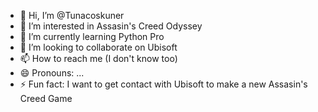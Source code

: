 - 👋 Hi, I’m @Tunacoskuner
- 👀 I’m interested in Assasin's Creed Odyssey
- 🌱 I’m currently learning Python Pro
- 💞️ I’m looking to collaborate on Ubisoft
- 📫 How to reach me (I don't know too)
- 😄 Pronouns: ...
- ⚡ Fun fact: I want to get contact with Ubisoft to make a new Assasin's Creed Game

<!---
Tunacoskuner/Tunacoskuner is a ✨ special ✨ repository because its `README.md` (this file) appears on your GitHub profile.
You can click the Preview link to take a look at your changes.
--->
